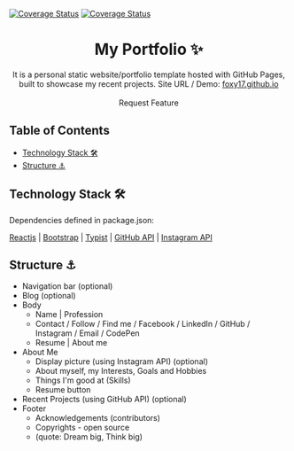 <!-- PROJECT LOGO -->
<a href='https://coveralls.io/github/foxy17/PortfolioWebsite'><img src='https://coveralls.io/repos/github/foxy17/PortfolioWebsite/badge.svg' alt='Coverage Status' /></a>
<a href='https://travis-ci.org/foxy17/PortfolioWebsite'><img src='https://travis-ci.org/foxy17/PortfolioWebsite.svg?branch=master' alt='Coverage Status' /></a>
<br />

<p align="center">
  <h1 align="center">My Portfolio ✨</h1>

  <p align="center">
    It is a personal static website/portfolio template hosted with GitHub Pages, built to showcase my recent projects. Site URL / Demo: 
    <a href="https://foxy17.github.io/PortfolioWebsite">foxy17.github.io</a>
    <br />
    <br />
    <a >Request Feature</a>
  </p>
</p>


## Table of Contents
- [Technology Stack 🛠️](#technology-stack-)
- [Structure ⚓](#structure-)

## Technology Stack 🛠️

Dependencies defined in package.json:

[Reactjs](https://reactjs.org/)
| [Bootstrap](https://getbootstrap.com/)
| [Typist](https://github.com/jstejada/react-typist)
| [GitHub API](https://developer.github.com/v3/repos/)
| [Instagram API](https://www.instagram.com/developer/embedding/)

## Structure ⚓

- Navigation bar (optional)
- Blog (optional)
- Body
  - Name | Profession
  - Contact / Follow / Find me / Facebook / LinkedIn / GitHub / Instagram / Email / CodePen
  - Resume | About me
- About Me
  - Display picture (using Instagram API) (optional)
  - About myself, my Interests, Goals and Hobbies
  - Things I'm good at (Skills)
  - Resume button
- Recent Projects (using GitHub API) (optional)
- Footer
  - Acknowledgements (contributors)
  - Copyrights - open source
  - (quote: Dream big, Think big)

